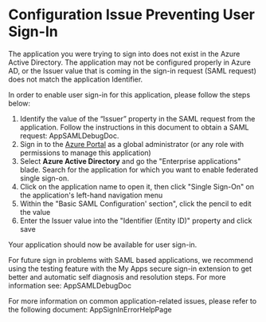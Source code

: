 <properties
    pageTitle="Enterprise Application - Config issue preventing user sign-in"
    description="Enterprise Application - Config issue preventing user sign-in"
    infoBubbleText="See details on the right"
    service="microsoft.activedirectory"
    resource=""
    authors="asbh"
    ms.author="asbh"
    displayOrder="1"
    articleId="Application_SignIn_ADSTS_65005"
    diagnosticScenario="EnterpriseApps"
    selfHelpType="diagnostics"
    supportTopicIds=""
    resourceTags=""
    productPesIds=""
    cloudEnvironments="public"
/>

# Configuration Issue Preventing User Sign-In

The application you were trying to sign into does not exist in the Azure Active Directory. The application may not be configured properly in Azure AD, or the Issuer value that is coming in the sign-in request (SAML request) does not match the application Identifier.

In order to enable user sign-in for this application, please follow the steps below:

1. Identify the value of the “Issuer” property in the SAML request from the application. Follow the instructions in this document to obtain a SAML request: <!--$AppSAMLDebugDoc-->AppSAMLDebugDoc<!--/$AppSAMLDebugDoc-->.
2. Sign in to the [Azure Portal](https://portal.azure.com/) as a global administrator (or any role with permissions to manage this application)
3. Select **Azure Active Directory** and go the "Enterprise applications" blade. Search for the application for which you want to enable federated single sign-on.
4. Click on the application name to open it, then click "Single Sign-On" on the application's left-hand navigation menu
5. Within the "Basic SAML Configuration' section", click the pencil to edit the value
6. Enter the Issuer value into the "Identifier (Entity ID)" property and click save  

Your application should now be available for user sign-in.

For future sign in problems with SAML based applications, we recommend using the testing feature with the My Apps secure sign-in extension to get better and automatic self diagnosis and resolution steps. For more information see: <!--$AppSAMLDebugDoc-->AppSAMLDebugDoc<!--/$AppSAMLDebugDoc-->

For more information on common application-related issues, please refer to the following document: <!--$AppSignInErrorHelpPage-->AppSignInErrorHelpPage<!--/$AppSignInErrorHelpPage-->
